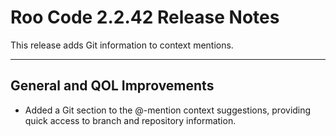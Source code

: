 # Roo Code 2.2.42 Release Notes

This release adds Git information to context mentions.

---

## General and QOL Improvements

*   Added a Git section to the @-mention context suggestions, providing quick access to branch and repository information.